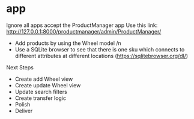 # app

Ignore all apps accept the ProductManager app
Use this link: http://127.0.0.1:8000/productmanager/admin/ProductManager/

* Add products by using the Wheel model /n
* Use a SQLite browser to see that there is one sku which connects to different attributes at different locations
(https://sqlitebrowser.org/dl/)

Next Steps

* Create add Wheel view
* Create update Wheel view
* Update search filters
* Create transfer logic
* Polish
* Deliver
